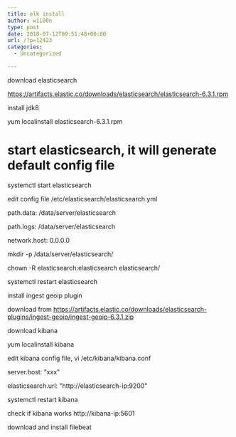 ```yaml
---
title: elk install
author: w1100n
type: post
date: 2018-07-12T09:51:48+00:00
url: /?p=12423
categories:
  - Uncategorized

---
```

download elasticsearch
  
https://artifacts.elastic.co/downloads/elasticsearch/elasticsearch-6.3.1.rpm
  
install jdk8
  
yum localinstall elasticsearch-6.3.1.rpm

# start elasticsearch, it will generate default config file

systemctl start elasticsearch

edit config file /etc/elasticsearch/elasticsearch.yml
  
path.data: /data/server/elasticsearch
  
path.logs: /data/server/elasticsearch
  
network.host: 0.0.0.0

mkdir -p /data/server/elasticsearch/
  
chown -R elasticsearch:elasticsearch elasticsearch/
  
systemctl restart elasticsearch

install ingest geoip plugin
  
download from https://artifacts.elastic.co/downloads/elasticsearch-plugins/ingest-geoip/ingest-geoip-6.3.1.zip

download kibana
  
yum localinstall kibana

edit kibana config file, vi /etc/kibana/kibana.conf
  
server.host: "xxx"
  
elasticsearch.url: "http://elasticsearch-ip:9200"
  
systemctl restart kibana

check if kibana works http://kibana-ip:5601

download and install filebeat